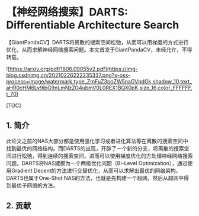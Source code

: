 # 【神经网络搜索】DARTS: Differentiable Architecture Search

【GiantPandaCV】DARTS将离散的搜索空间松弛，从而可以用梯度的方式进行优化，从而求解神经网络搜索问题。本文首发于GiantPandaCV，未经允许，不得转载。

![https://arxiv.org/pdf/1806.09055v2.pdf](https://img-blog.csdnimg.cn/20210226222235337.png?x-oss-process=image/watermark,type_ZmFuZ3poZW5naGVpdGk,shadow_10,text_aHR0cHM6Ly9ibG9nLmNzZG4ubmV0L0REX1BQX0pK,size_16,color_FFFFFF,t_70)

[TOC]

## 1. 简介

此论文之前的NAS大部分都是使用强化学习或者进化算法等在离散的搜索空间中找到最优的网络结构。而DARTS的出现，开辟了一个新的分支，将离散的搜索空间进行松弛，得到连续的搜索空间，进而可以使用梯度优化的方处理神经网络搜索问题。DARTS将NAS建模为一个两级优化问题（Bi-Level Optimization），通过使用Gradient Decent的方法进行交替优化，从而可以求解出最优的网络架构。DARTS也属于One-Shot NAS的方法，也就是先构建一个超网，然后从超网中得到最优子网络的方法。



## 2. 贡献



























